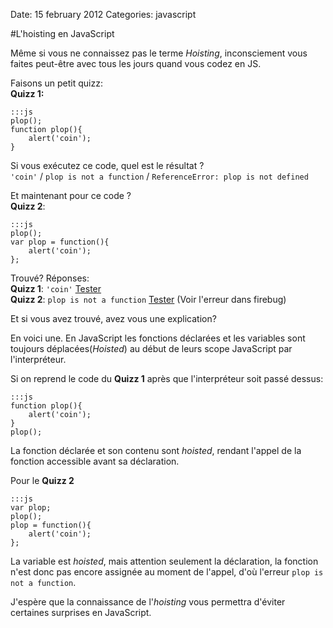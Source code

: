 Date: 15 february 2012
Categories: javascript

#L'hoisting en JavaScript

Même si vous ne connaissez pas le terme *Hoisting*, inconsciement vous
faites peut-être avec tous les jours quand vous codez en JS.

Faisons un petit quizz:  
**Quizz 1:**

    :::js
    plop();
    function plop(){
        alert('coin');
    }

Si vous exécutez ce code, quel est le résultat ?  
`'coin'` / `plop is not a function` / `ReferenceError: plop is not defined`

Et maintenant pour ce code ?  
**Quizz 2**:

    :::js
    plop();
    var plop = function(){
        alert('coin');
    };

Trouvé? Réponses:  
**Quizz 1**: `'coin'` [Tester](http://jsfiddle.net/fRWnx/ "Quizz 1")  
**Quizz 2**: `plop is not a function` [Tester](http://jsfiddle.net/AskQH/ "Quizz 2") (Voir l'erreur dans firebug)

Et si vous avez trouvé, avez vous une explication?

En voici une. En JavaScript les fonctions déclarées et les variables
sont toujours déplacées(*Hoisted*) au début de leurs scope JavaScript par
l'interpréteur.

Si on reprend le code du **Quizz 1** après que l'interpréteur soit passé
dessus:

    :::js
    function plop(){
        alert('coin');
    }
    plop();

La fonction déclarée et son contenu sont *hoisted*, rendant l'appel de
la fonction accessible avant sa déclaration.

Pour le **Quizz 2**

    :::js
    var plop;
    plop();
    plop = function(){
        alert('coin');
    };

La variable est *hoisted*, mais attention seulement la déclaration, la fonction n'est donc pas encore assignée au
moment de l'appel, d'où l'erreur `plop is not a function`.

J'espère que la connaissance de l'*hoisting* vous permettra d'éviter
certaines surprises en JavaScript.
